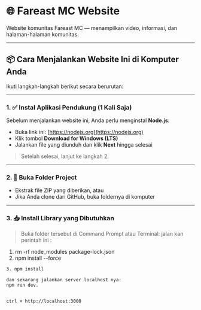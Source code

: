 # 🌐 Fareast MC Website

Website komunitas Fareast MC — menampilkan video, informasi, dan halaman-halaman komunitas.

---

## 📦 Cara Menjalankan Website Ini di Komputer Anda

Ikuti langkah-langkah berikut secara berurutan:

---

### 1. ✅ Instal Aplikasi Pendukung (1 Kali Saja)

Sebelum menjalankan website ini, Anda perlu menginstal **Node.js**:

- Buka link ini: [https://nodejs.org](https://nodejs.org)
- Klik tombol **Download for Windows (LTS)**
- Jalankan file yang diunduh dan klik **Next** hingga selesai

> Setelah selesai, lanjut ke langkah 2.

---

### 2. 📂 Buka Folder Project

- Ekstrak file ZIP yang diberikan, atau
- Jika Anda clone dari GitHub, buka foldernya di komputer

---

### 3. 📥 Install Library yang Dibutuhkan

> Buka folder tersebut di Command Prompt atau Terminal:
> jalan kan perintah ini :

1. rm -rf node_modules package-lock.json
2. npm install --force

```bash
3. npm install
```

```bash
dan sekarang jalankan server localhost nya:
npm run dev.


ctrl + http://localhost:3000
```
